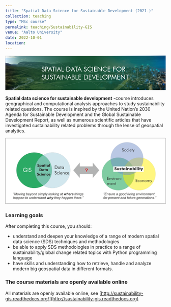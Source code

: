 ```yaml
---
title: "Spatial Data Science for Sustainable Development (2021-)"
collection: teaching
type: "MSc course"
permalink: teaching/Sustainability-GIS
venue: "Aalto University"
date: 2022-10-01
location: 
---
```


![SDS4SD banner](sustainability-sds-banner.jpg)

**Spatial data science for sustainable development** -course introduces geographical and computational analysis approaches to study sustainability related questions. The course is inspired by the United Nation’s 2030 Agenda for Sustainable Development and the Global Sustainable Development Report, as well as numerous scientific articles that have investigated sustainability related problems through the lense of geospatial analytics. 

![Idea of the course](course-idea.png)

### Learning goals

After completing this course, you should:

- understand and deepen your knowledge of a range of modern spatial data science (SDS) techniques and methodologies
- be able to apply SDS methodologies in practice to a range of sustainability/global change related topics with Python programming language
- have skills and understanding how to retrieve, handle and analyze modern big geospatial data in different formats.


### The course materials are openly available online

All materials are openly available online, see [http://sustainability-gis.readthedocs.org/](http://sustainability-gis.readthedocs.org)



